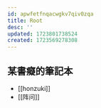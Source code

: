 ```yaml
---
id: apwfetfnqacwgkv7qiv0zqa
title: Root
desc: ''
updated: 1723801738524
created: 1723569278308
---
```


## 某書癡的筆記本

- [[honzuki]]
- [[阵问]]
